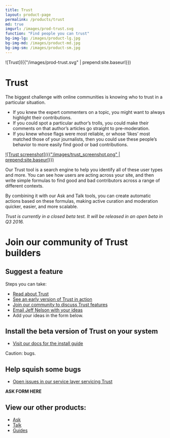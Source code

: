 ```yaml
---
title: Trust
layout: product-page
permalink: /products/trust
md: true
imgurl: /images/prod-trust.svg
function: "Find people you can trust"
bg-img-lg: /images/product-lg.jpg
bg-img-md: /images/product-md.jpg
bg-img-sm: /images/product-sm.jpg
---
```


![Trust]({{"/images/prod-trust.svg" | prepend:site.baseurl}})

# Trust

The biggest challenge with online communities is knowing who to trust in a particular situation.

* If you knew the expert commenters on a topic, you might want to always highlight their contributions. 
* If you could spot a particular author’s trolls, you could make their comments on that author’s articles go straight to pre-moderation. 
* If you knew whose flags were most reliable, or whose ‘likes’ most matched those of your journalists, then you could use these people’s behavior to more easily find good or bad contributions.

[![Trust screenshot]({{"/images/trust_screenshot.png" | prepend:site.baseurl}})](/images/trust_screenshot.png "[IMAGE] A screenshot of our Trust product, showing a column of Filters and a list of users")

Our Trust tool is a search engine to help you identify all of these user types and more. You can see how users are acting across your site, and then write simple formulas to find good and bad contributors across a range of different contexts. 

By combining it with our Ask and Talk tools, you can create automatic actions based on these formulas, making active curation and moderation quicker, easier, and more scalable.

*Trust is currently in a closed beta test. It will be released in an open beta in Q3 2016.* 

# Join our community of Trust builders

## Suggest a feature

Steps you can take:

* [Read about Trust](https://www.washingtonpost.com/pr/wp/2016/03/14/trust-the-first-app-from-the-coral-project-launches/)
* [See an early version of Trust in action](https://youtu.be/pP7Rr12j4QY?t=21m30s)
* [Join our community to discuss Trust features](https://community.coralproject.net/c/the-coral-project/product-trust)
* [Email Jeff Nelson with your ideas](mailto:jeff@mozillafoundation.org)
* Add your ideas in the form below.

## Install the beta version of Trust on your system

* [Visit our docs for the install guide](http://coralprojectdocs.herokuapp.com/#trust)

Caution: bugs. 

## Help squish some bugs

* [Open issues in our service layer servicing Trust](https://github.com/coralproject/pillar/issues)

**ASK FORM HERE**


## View our other products:
* [Ask](/products/ask.html)
* [Talk](/products/talk.html)
* [Guides](/products/guides.html)
